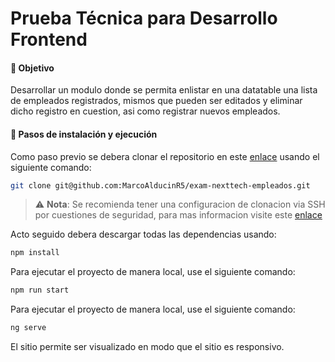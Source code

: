 # Prueba Técnica para Desarrollo Frontend

#### 📌 Objetivo

Desarrollar un modulo donde se permita enlistar en una datatable una lista de empleados registrados, mismos que pueden ser editados y eliminar dicho registro en cuestion, asi como registrar nuevos empleados.

#### 🔧 Pasos de instalación y ejecución

Como paso previo se debera clonar el repositorio en este [enlace](https://github.com/MarcoAlducinR5/exam-nexttech-empleados "enlace") usando el siguiente comando:

```bash
git clone git@github.com:MarcoAlducinR5/exam-nexttech-empleados.git
```

> ⚠️ **Nota**: Se recomienda tener una configuracion de clonacion via SSH por cuestiones de seguridad, para mas informacion visite este [enlace](https://docs.github.com/es/get-started/git-basics/about-remote-repositories#cloning-with-ssh-urls "enlace")

Acto seguido debera descargar todas las dependencias usando:

```bash
npm install
```

Para ejecutar el proyecto de manera local, use el siguiente comando:

```bash
npm run start
```

Para ejecutar el proyecto de manera local, use el siguiente comando:

```bash
ng serve
```

El sitio permite ser visualizado en modo que el sitio es responsivo.